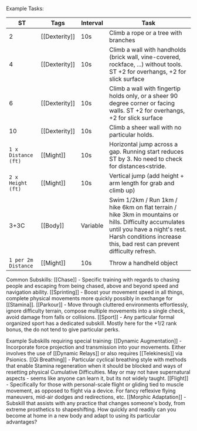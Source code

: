 Example Tasks:

| ST                   | Tags          | Interval | Task                                                                                                                                                                                                             |
| -------------------- | ------------- | -------- | ---------------------------------------------------------------------------------------------------------------------------------------------------------------------------------------------------------------- |
| 2                    | [[Dexterity]] | 10s      | Climb a rope or a tree with branches                                                                                                                                                                             |
| 4                    | [[Dexterity]] | 10s      | Climb a wall with handholds (brick wall, vine-covered, rockface, ...) without tools. ST +2 for overhangs, +2 for slick surface                                                                                   |
| 6                    | [[Dexterity]] | 10s      | Climb a wall with fingertip holds only, or a sheer 90 degree corner or facing walls. ST +2 for overhangs, +2 for slick surface                                                                                   |
| 10                   | [[Dexterity]] | 10s      | Climb a sheer wall with no particular holds.                                                                                                                                                                     |
| `1 x Distance (ft)`  | [[Might]]     | 10s      | Horizontal jump across a gap. Running start reduces ST by 3. No need to check for distances<stride.                                                                                                              |
| `2 x Height (ft)`    | [[Might]]     | 10s      | Vertical jump (add height + arm length for grab and climb up)                                                                                                                                                    |
| 3+3C                 | [[Body]]      | Variable | Swim 1/2km / Run 1km / hike 6km on flat terrain / hike 3km in mountains or hills. Difficulty accumulates until you have a night's rest. Harsh conditions increase this, bad rest can prevent difficulty refresh. |
| `1 per 2m  Distance` | [[Might]]     | 10s      | Throw a handheld object                                                                                                                                                                                          |

Common Subskills:
[[Chase]] - Specific training with regards to chasing people and escaping from being chased, above and beyond speed and navigation ability. 
[[Sprinting]] - Boost your movement speed in all things, complete physical movements more quickly possibly in exchange for [[Stamina]].
[[Parkour]] - Move through cluttered environments effortlessly, ignore difficulty terrain, compose multiple movements into a single check, avoid damage from falls or collisions.
[[Sport]] - Any particular formal organized sport has a dedicated subskill. Mostly here for the +1/2 rank bonus, the do not tend to give particular perks. 

Example Subskills requiring special training:
[[Dynamic Augmentation]] - Incorporate force projection and transmission into your movements. Either involves the use of [[Dynamic Relays]] or also requires [[Telekinesis]] via Psionics.
[[Qi Breathing]] - Particular cyclical breathing style with methods that enable Stamina regeneration when it should be blocked and ways of resetting physical Cumulative Difficulties. May or may not have supernatural aspects - seems like anyone can learn it, but its not widely taught.
[[Flight]] - Specifically for those with personal-scale flight or gliding tied to muscle movement, as opposed to flight via a device. For fancy reflexive flying maneuvers, mid-air dodges and redirections, etc.
[[Morphic Adaptation]] - Subskill that assists with any practice that changes someone's body, from extreme prosthetics to shapeshifting. How quickly and readily can you become at home in a new body and adapt to using its particular advantages?